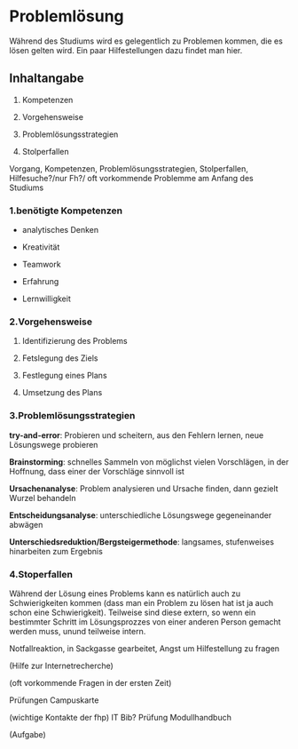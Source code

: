 # Problemlösung

Während des Studiums wird es gelegentlich zu Problemen kommen, die es lösen gelten wird. Ein paar Hilfestellungen dazu findet man hier. 

## Inhaltangabe

1. Kompetenzen 

2. Vorgehensweise 

3. Problemlösungsstrategien 

4. Stolperfallen 

Vorgang, Kompetenzen, Problemlösungsstrategien, Stolperfallen, Hilfesuche?/nur Fh?/ oft vorkommende Problemme am Anfang des Studiums 

### 1.benötigte Kompetenzen 

- analytisches Denken

- Kreativität

- Teamwork

- Erfahrung

- Lernwilligkeit


### 2.Vorgehensweise 

1. Identifizierung des Problems

2. Fetslegung des Ziels 

3. Festlegung eines Plans 

4. Umsetzung des Plans 

### 3.Problemlösungsstrategien           

**try-and-error**: Probieren und scheitern, aus den Fehlern lernen, neue Lösungswege probieren

**Brainstorming**: schnelles Sammeln von möglichst vielen Vorschlägen, in der Hoffnung, dass einer der Vorschläge sinnvoll ist

**Ursachenanalyse**: Problem analysieren und Ursache finden, dann gezielt Wurzel behandeln

**Entscheidungsanalyse**: unterschiedliche Lösungswege gegeneinander abwägen 

**Unterschiedsreduktion/Bergsteigermethode**: langsames, stufenweises hinarbeiten zum Ergebnis

### 4.Stoperfallen 

Während der Lösung eines Problems kann es natürlich auch zu Schwierigkeiten kommen (dass man ein Problem zu lösen hat ist ja auch schon eine Schwierigkeit). Teilweise sind diese extern, so wenn ein bestimmter Schritt im Lösungsprozzes von einer anderen Person gemacht werden muss, unund teilweise intern. 

Notfallreaktion, in Sackgasse gearbeitet, Angst um Hilfestellung zu fragen 

(Hilfe zur Internetrecherche)

(oft vorkommende Fragen in der ersten Zeit)

Prüfungen
Campuskarte

(wichtige Kontakte der fhp)
IT
Bib?
Prüfung
Modullhandbuch

(Aufgabe)
